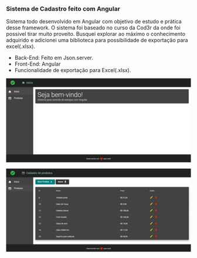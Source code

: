 ### Sistema de Cadastro feito com Angular
Sistema todo desenvolvido em Angular com objetivo de estudo e prática desse framework. O sistema foi baseado no curso da Cod3r da onde foi possivel tirar muito proveito. Busquei explorar ao máximo o conhecimento adquirido e adicionei uma biblioteca para possibilidade de exportação para excel(.xlsx).

- Back-End: Feito em Json.server.
- Front-End: Angular
- Funcionalidade de exportação para Excel(.xlsx).

![](https://github.com/luizclaudiolc/sistema-de-cadastro-com-angular/blob/master/front/src/assets/img/sisAg.jpg)

![](https://github.com/luizclaudiolc/sistema-de-cadastro-com-angular/blob/master/front/src/assets/img/sisAg1.jpg)
